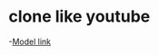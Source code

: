 # clone like youtube

-[Model link](https://app.eraser.io/workspace/YtPqZ1VogxGy1jzIDkzj?origin=share)